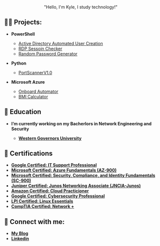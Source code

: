 <p align="center">"Hello, I'm Kyle, I study technology!"</a></p>

<h2>👨‍💻 Projects:</h2>

- <b>PowerShell</b>
  - [Active Directory Automated User Creation](https://github.com/Kmac907/ActiveDirectoryLab)
  - [RDP Sessoin Checker](https://github.com/Kmac907/RDP-session-checker)
  - [Random Password Generator](https://github.com/Kmac907/Random-Password-Generator)

- <b>Python</b>
  - [PortScannerV1.0](https://github.com/Kmac907/PortScannerV1.0)

- <b>Microsoft Azure</b>
  - [Onboard Automator](https://github.com/Kmac907/Onboard-Automator)
  - [BMI Calculator](https://github.com/Kmac907/BMI-Calculator)

<h2>📜 Education</h2>

- <b>I’m currently working on my Bacherlors in Network Engineering and Security<b>
  - [Western Governors University](https://www.wgu.edu/online-it-degrees/information-technology-bachelors-program.html)
  
<h2>🥇 Certifications</h2>

- [Google Certified: IT Support Professional](https://www.credly.com/badges/dff49e92-fcde-4998-97c2-ce185d8f4980/public_url)
- [Microsoft Certified: Azure Fundamentals (AZ-900)](https://www.credly.com/badges/6294d6b1-3b13-4438-990c-e4d69bfc070f/public_url)
- [Microsoft Certified: Security, Compliance, and Identity Fundamentals (SC-900)](https://www.credly.com/badges/b8627f7d-3661-4793-a633-a6bdb319504e/public_url)
- [Juniper Certified: Junos Networking Associate (JNCIA-Junos)](https://www.credly.com/badges/0fc9fa56-233a-4788-a8e3-45d9d51d6294/public_url)
- [Amazon Certified: Cloud Practicioner](https://www.credly.com/badges/f2b64ab9-e03e-47a5-b3bc-a1a57d0c2c30/public_url)
- [Google Certified: Cybersecurity Professional](https://www.credly.com/badges/8fa1a550-4028-45a0-9753-4ce20b3259e1/public_url)
- [LPI Certified: Linux Essentials](https://cs.lpi.org/caf/Xamman/certification/verify/LPI000567255/bsux2mgyqw)
- [CompTIA Certified: Network +](https://www.credly.com/badges/e32c6d3d-5852-4641-9a90-b63e9ac20866/public_url)

<h2> 🤳 Connect with me:</h2>

- [My Blog](https://kmac907.tech/)
- [Linkedin](https://www.linkedin.com/in/kyle-andrew-maclachlan/)

[Website]: https://kmac907.tech/
[linkedin]: https://www.linkedin.com/in/kyle-andrew-maclachlan/

